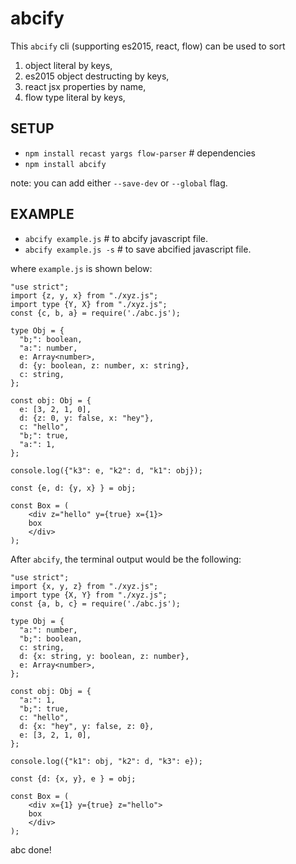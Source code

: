 # abcify

This `abcify` cli (supporting es2015, react, flow) can be used to sort
1. object literal by keys,
2. es2015 object destructing by keys,
3. react jsx properties by name,
4. flow type literal by keys,

## SETUP

* `npm install recast yargs flow-parser` # dependencies
* `npm install abcify`

note: you can add either `--save-dev` or `--global` flag.

## EXAMPLE

* `abcify example.js` # to abcify javascript file.
* `abcify example.js -s` # to save abcified javascript file.

where `example.js` is shown below:

```
"use strict";
import {z, y, x} from "./xyz.js";
import type {Y, X} from "./xyz.js";
const {c, b, a} = require('./abc.js');

type Obj = {
  "b;": boolean,
  "a:": number,
  e: Array<number>,
  d: {y: boolean, z: number, x: string},
  c: string,
};

const obj: Obj = {
  e: [3, 2, 1, 0],
  d: {z: 0, y: false, x: "hey"},
  c: "hello",
  "b;": true,
  "a:": 1,
};

console.log({"k3": e, "k2": d, "k1": obj});

const {e, d: {y, x} } = obj;

const Box = (
    <div z="hello" y={true} x={1}>
    box
    </div>
);
```

After `abcify`, the terminal output would be the following:

```
"use strict";
import {x, y, z} from "./xyz.js";
import type {X, Y} from "./xyz.js";
const {a, b, c} = require('./abc.js');

type Obj = {
  "a:": number,
  "b;": boolean,
  c: string,
  d: {x: string, y: boolean, z: number},
  e: Array<number>,
};

const obj: Obj = {
  "a:": 1,
  "b;": true,
  c: "hello",
  d: {x: "hey", y: false, z: 0},
  e: [3, 2, 1, 0],
};

console.log({"k1": obj, "k2": d, "k3": e});

const {d: {x, y}, e } = obj;

const Box = (
    <div x={1} y={true} z="hello">
    box
    </div>
);
```

abc done!
